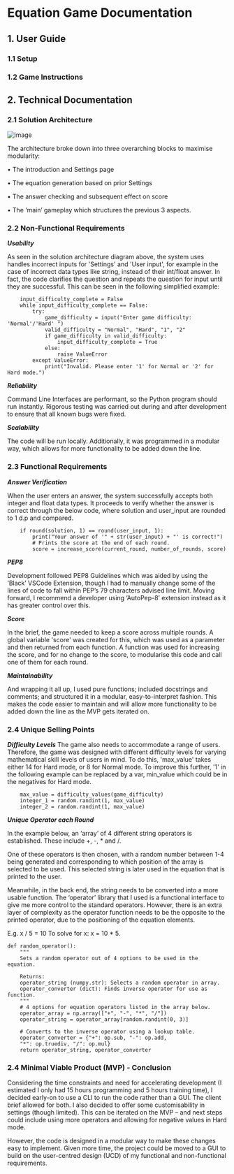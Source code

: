 #  Equation Game Documentation

## 1.  User Guide

### 1.1  Setup

### 1.2  Game Instructions



## 2.  Technical Documentation

### 2.1  Solution Architecture

![image](https://github.com/user-attachments/assets/2eb7bebd-41a8-4389-99c7-535273853ede)

The architecture broke down into three overarching blocks to maximise modularity:

•	The introduction and Settings page

•	The equation generation based on prior Settings

•	The answer checking and subsequent effect on score

•	The ‘main’ gameplay which structures the previous 3 aspects.

### 2.2  Non-Functional Requirements

***Usability***

As seen in the solution architecture diagram above, the system uses handles incorrect inputs for 'Settings' and 'User input', for example in the case of incorrect data types like string, instead of their int/float answer.
In fact, the code clarifies the question and repeats the question for input until they are successful. This can be seen in the following simplified example:

```
    input_difficulty_complete = False
    while input_difficulty_complete == False:
        try:
            game_difficulty = input("Enter game difficulty: 'Normal'/'Hard' ")
            valid_difficulty = "Normal", "Hard", "1", "2"
            if game_difficulty in valid_difficulty:
                input_difficulty_complete = True
            else:
                raise ValueError
        except ValueError:
            print("Invalid. Please enter '1' for Normal or '2' for Hard mode.")
```
***Reliability***

Command Line Interfaces are performant, so the Python program should run instantly. 
Rigorous testing was carried out during and after development to ensure that all known bugs were fixed. 

***Scalability***

The code will be run locally. Additionally, it was programmed in a modular way, which allows for more functionality to be added down the line. 


### 2.3  Functional Requirements

***Answer Verification***

When the user enters an answer, the system successfully accepts both integer and float data types. 
It proceeds to verify whether the answer is correct through the below code, where solution and user_input are rounded to 1 d.p and compared.
```
    if round(solution, 1) == round(user_input, 1):
        print("Your answer of '" + str(user_input) + "' is correct!")
        # Prints the score at the end of each round.
        score = increase_score(current_round, number_of_rounds, score)
```
***PEP8***

Development followed PEP8 Guidelines which was aided by using the ‘Black’ VSCode Extension, though I had to manually change some of the lines of code to fall within PEP’s 79 characters advised line limit. 
Moving forward, I recommend a developer using ‘AutoPep-8’ extension instead as it has greater control over this.

***Score***

In the brief, the game needed to keep a score across multiple rounds. A global variable 'score' was created for this, which was used as a parameter and then returned from each function.
A function was used for increasing the score, and for no change to the score, to modularise this code and call one of them for each round. 

***Maintainability***

And wrapping it all up, I used pure functions; included docstrings and comments; and structured it in a modular, easy-to-interpret fashion. 
This makes the code easier to maintain and will allow more functionality to be added down the line as the MVP gets iterated on. 

### 2.4 Unique Selling Points
***Difficulty Levels***
The game also needs to accommodate a range of users. Therefore, the game was designed with different difficulty levels for varying mathematical skill levels of users in mind. 
To do this, 'max_value' takes either 14 for Hard mode, or 8 for Normal mode. To improve this further, '1' in the following example can be replaced by a var, min_value which could be in the negatives for Hard mode.
```
    max_value = difficulty_values(game_difficulty)
    integer_1 = random.randint(1, max_value)
    integer_2 = random.randint(1, max_value)
```

***Unique Operator each Round***

In the example below, an ‘array’ of 4 different string operators is established. These include +, -, * and /. 

One of these operators is then chosen, with a random number between 1-4 being generated and corresponding to which position of the array is selected to be used. This selected string is later used in the equation that is printed to the user. 

Meanwhile, in the back end, the string needs to be converted into a more usable function. The ‘operator’ library that I used is a functional interface to give me more control to the standard operators. However, there is an extra layer of complexity as the operator function needs to be the opposite to the printed operator, due to the positioning of the equation elements. 

E.g.
x / 5 = 10
To solve for x: x = 10 * 5. 

```
def random_operator():
    """
    Sets a random operator out of 4 options to be used in the equation.

    Returns:
    operator_string (numpy.str): Selects a random operator in array.
    operator_converter (dict): Finds inverse operator for use as function.
    """
    # 4 options for equation operators listed in the array below.
    operator_array = np.array(["+", "-", "*", "/"])
    operator_string = operator_array[random.randint(0, 3)]

    # Converts to the inverse operator using a lookup table.
    operator_converter = {"+": op.sub, "-": op.add,
    "*": op.truediv, "/": op.mul}
    return operator_string, operator_converter
```

### 2.4  Minimal Viable Product (MVP) - Conclusion
Considering the time constraints and need for accelerating development (I estimated I only had 15 hours programming and 5 hours training time), I decided early-on to use a CLI to run the code rather than a GUI. The client brief allowed for both. I also decided to offer some customisability in settings (though limited). This can be iterated on the MVP – and next steps could include using more operators and allowing for negative values in Hard mode. 

However, the code is designed in a modular way to make these changes easy to implement. Given more time, the project could be moved to a GUI to build on the user-centred design (UCD) of my functional and non-functional requirements.



